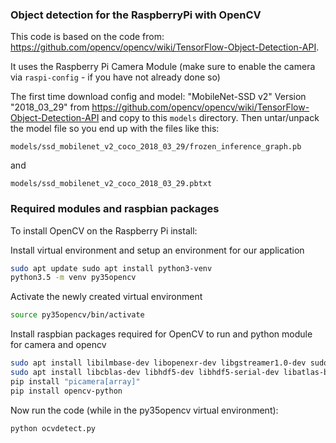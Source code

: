 ### Object detection for the RaspberryPi with OpenCV

This code is based on the code from: https://github.com/opencv/opencv/wiki/TensorFlow-Object-Detection-API.

It uses the Raspberry Pi Camera Module (make sure to enable the camera via `raspi-config` - if you have not already done so)

The first time download config and model: "MobileNet-SSD v2"  Version "2018_03_29"
from https://github.com/opencv/opencv/wiki/TensorFlow-Object-Detection-API
and copy to this `models` directory. Then untar/unpack the model file so you end up with the
files like this:

`models/ssd_mobilenet_v2_coco_2018_03_29/frozen_inference_graph.pb`

and

`models/ssd_mobilenet_v2_coco_2018_03_29.pbtxt`



### Required modules and raspbian packages 

To install OpenCV on the Raspberry Pi install:

Install virtual environment and setup an environment for our application 
```bash 
sudo apt update sudo apt install python3-venv 
python3.5 -m venv py35opencv
```

Activate the newly created virtual environment 
```bash 
source py35opencv/bin/activate
```

Install raspbian packages required for OpenCV to run and python module for camera and opencv

```bash 
sudo apt install libilmbase-dev libopenexr-dev libgstreamer1.0-dev sudo apt install libavcodec-dev libavformat-dev libswscale-dev libv4l-dev 
sudo apt install libcblas-dev libhdf5-dev libhdf5-serial-dev libatlas-base-dev libjasper-dev libqtgui4 libqt4-test
pip install "picamera[array]" 
pip install opencv-python 
```

Now run the code (while in the py35opencv virtual environment):
```bash
python ocvdetect.py
```

